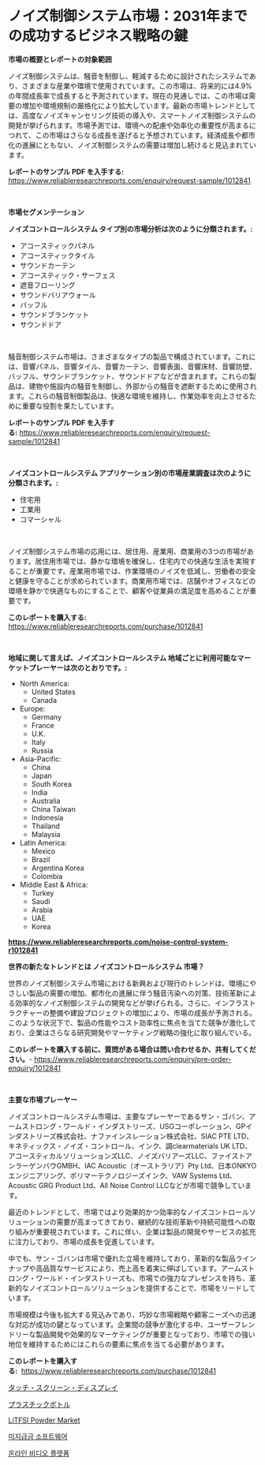 <p><h1>ノイズ制御システム市場：2031年までの成功するビジネス戦略の鍵</h1></p><p><strong>市場の概要とレポートの対象範囲</strong></p>
<p><p>ノイズ制御システムは、騒音を制御し、軽減するために設計されたシステムであり、さまざまな産業や環境で使用されています。この市場は、将来的には4.9%の年間成長率で成長すると予測されています。現在の見通しでは、この市場は需要の増加や環境規制の厳格化により拡大しています。最新の市場トレンドとしては、高度なノイズキャンセリング技術の導入や、スマートノイズ制御システムの開発が挙げられます。市場予測では、環境への配慮や効率化の重要性が高まるにつれて、この市場はさらなる成長を遂げると予想されています。経済成長や都市化の進展にともない、ノイズ制御システムの需要は増加し続けると見込まれています。</p></p>
<p><strong>レポートのサンプル PDF を入手する:</strong> <a href="https://www.reliableresearchreports.com/enquiry/request-sample/1012841">https://www.reliableresearchreports.com/enquiry/request-sample/1012841</a></p>
<p>&nbsp;</p>
<p><strong>市場セグメンテーション</strong></p>
<p><strong>ノイズコントロールシステム タイプ別の市場分析は次のように分類されます。:</strong></p>
<p><ul><li>アコースティックパネル</li><li>アコースティックタイル</li><li>サウンドカーテン</li><li>アコースティック・サーフェス</li><li>遮音フローリング</li><li>サウンドバリアウォール</li><li>バッフル</li><li>サウンドブランケット</li><li>サウンドドア</li></ul></p>
<p>&nbsp;</p>
<p><p>騒音制御システム市場は、さまざまなタイプの製品で構成されています。これには、音響パネル、音響タイル、音響カーテン、音響表面、音響床材、音響防壁、バッフル、サウンドブランケット、サウンドドアなどが含まれます。これらの製品は、建物や施設内の騒音を制御し、外部からの騒音を遮断するために使用されます。これらの騒音制御製品は、快適な環境を維持し、作業効率を向上させるために重要な役割を果たしています。</p></p>
<p><strong>レポートのサンプル PDF を入手する:</strong>&nbsp;<a href="https://www.reliableresearchreports.com/enquiry/request-sample/1012841">https://www.reliableresearchreports.com/enquiry/request-sample/1012841</a></p>
<p>&nbsp;</p>
<p><strong> ノイズコントロールシステム アプリケーション別の市場産業調査は次のように分類されます。:</strong></p>
<p><ul><li>住宅用</li><li>工業用</li><li>コマーシャル</li></ul></p>
<p>&nbsp;</p>
<p><p>ノイズ制御システム市場の応用には、居住用、産業用、商業用の3つの市場があります。居住用市場では、静かな環境を確保し、住宅内での快適な生活を実現することが重要です。産業用市場では、作業環境のノイズを低減し、労働者の安全と健康を守ることが求められています。商業用市場では、店舗やオフィスなどの環境を静かで快適なものにすることで、顧客や従業員の満足度を高めることが重要です。</p></p>
<p><strong>このレポートを購入する:</strong>&nbsp; <a href="https://www.reliableresearchreports.com/purchase/1012841">https://www.reliableresearchreports.com/purchase/1012841</a></p>
<p>&nbsp;</p>
<p><strong>地域に関して言えば、ノイズコントロールシステム 地域ごとに利用可能なマーケットプレーヤーは次のとおりです。:</strong></p>
<p><ul>
    <li>
        North America:
        <ul>
            <li>United States</li>
            <li>Canada</li>
        </ul>
    </li>
    <li>
        Europe:
        <ul>
            <li>Germany</li>
            <li>France</li>
            <li>U.K.</li>
            <li>Italy</li>
            <li>Russia</li>
        </ul>
    </li>
    <li>
        Asia-Pacific:
        <ul>
            <li>China</li>
            <li>Japan</li>
            <li>South Korea</li>
            <li>India</li>
            <li>Australia</li>
            <li>China Taiwan</li>
            <li>Indonesia</li>
            <li>Thailand</li>
            <li>Malaysia</li>
        </ul>
    </li>
    <li>
        Latin America:
        <ul>
            <li>Mexico</li>
            <li>Brazil</li>
            <li>Argentina Korea</li>
            <li>Colombia</li>
        </ul>
    </li>
    <li>
        Middle East & Africa:
        <ul>
            <li>Turkey</li>
            <li>Saudi</li>
            <li>Arabia</li>
            <li>UAE</li>
            <li>Korea</li>
        </ul>
    </li>
    </ul></p>
<p><strong><a href="https://www.reliableresearchreports.com/noise-control-system-r1012841">https://www.reliableresearchreports.com/noise-control-system-r1012841</a></strong>&nbsp;</p>
<p><strong>世界の新たなトレンドとは ノイズコントロールシステム 市場？</strong></p>
<p><p>世界のノイズ制御システム市場における新興および現行のトレンドは、環境にやさしい製品の需要の増加、都市化の進展に伴う騒音汚染への対策、技術革新による効率的なノイズ制御システムの開発などが挙げられる。さらに、インフラストラクチャーの整備や建設プロジェクトの増加により、市場の成長が予測される。このような状況下で、製品の性能やコスト効率性に焦点を当てた競争が激化しており、企業はさらなる研究開発やマーケティング戦略の強化に取り組んでいる。</p></p>
<p><strong>このレポートを購入する前に、質問がある場合は問い合わせるか、共有してください。</strong>- <a href="https://www.reliableresearchreports.com/enquiry/pre-order-enquiry/1012841">https://www.reliableresearchreports.com/enquiry/pre-order-enquiry/1012841</a></p>
<p>&nbsp;</p>
<p><strong>主要な市場プレーヤー</strong></p>
<p><p>ノイズコントロールシステム市場は、主要なプレーヤーであるサン・ゴバン、アームストロング・ワールド・インダストリーズ、USGコーポレーション、GPインダストリーズ株式会社、ナファインスレーション株式会社、SIAC PTE LTD、キネティックス・ノイズ・コントロール、インク、調clearmaterials UK LTD、アコースティカルソリューションズLLC、ノイズバリアーズLLC、ファイストアンラーゲンバウGMBH、IAC Acoustic（オーストラリア）Pty Ltd、日本ONKYOエンジニアリング、ポリマーテクノロジーズインク、VAW Systems Ltd、Acoustic GRG Product Ltd、All Noise Control LLCなどが市場で競争しています。</p><p>最近のトレンドとして、市場ではより効果的かつ効率的なノイズコントロールソリューションの需要が高まってきており、継続的な技術革新や持続可能性への取り組みが重要視されています。これに伴い、企業は製品の開発やサービスの拡充に注力しており、市場の成長を促進しています。</p><p>中でも、サン・ゴバンは市場で優れた立場を維持しており、革新的な製品ラインナップや高品質なサービスにより、売上高を着実に伸ばしています。アームストロング・ワールド・インダストリーズも、市場での強力なプレゼンスを持ち、革新的なノイズコントロールソリューションを提供することで、市場をリードしています。</p><p>市場規模は今後も拡大する見込みであり、巧妙な市場戦略や顧客ニーズへの迅速な対応が成功の鍵となっています。企業間の競争が激化する中、ユーザーフレンドリーな製品開発や効果的なマーケティングが重要となっており、市場での強い地位を維持するためにはこれらの要素に焦点を当てる必要があります。</p></p>
<p><strong>このレポートを購入する:</strong>&nbsp;&nbsp;<a href="https://www.reliableresearchreports.com/purchase/1012841">https://www.reliableresearchreports.com/purchase/1012841</a></p>
<p><p><a href="https://github.com/AriMuller2009/Market-Research-Report-List-1/blob/main/169026226907.md">タッチ・スクリーン・ディスプレイ</a></p><p><a href="https://github.com/bucuel854722/Market-Research-Report-List-1/blob/main/857501026906.md">プラスチックボトル</a></p><p><a href="https://www.linkedin.com/pulse/litfsi-powder-market-offer-valuable-insights-size-share-wxtwc?trackingId=5QWlJu4S8m1K1TiVRy0rpA%3D%3D">LiTFSI Powder Market</a></p><p><a href="https://github.com/TimmyMann6767/Market-Research-Report-List-1/blob/main/706585324864.md">미지급금 소프트웨어</a></p><p><a href="https://github.com/JeromeRtyau89966/Market-Research-Report-List-1/blob/main/301666724865.md">온라인 비디오 플랫폼</a></p></p>